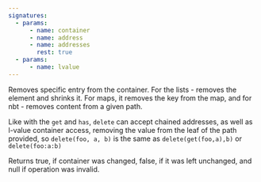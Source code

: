 ```yaml
---
signatures:
  - params:
      - name: container
      - name: address
      - name: addresses
        rest: true
  - params:
      - name: lvalue
---
```


Removes specific entry from the container. For the lists - removes the element and shrinks it. For maps, it
removes the key from the map, and for nbt - removes content from a given path.

Like with the `get` and `has`, `delete` can accept chained addresses, as well as l-value container access, removing
the value from the leaf of the path provided, so `delete(foo, a, b)` is the
same as `delete(get(foo,a),b)` or `delete(foo:a:b)`

Returns true, if container was changed, false, if it was left unchanged, and null if operation was invalid.
